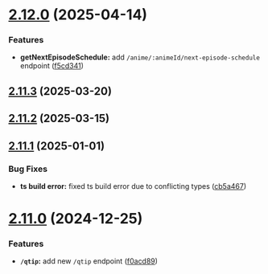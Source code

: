 # [2.12.0](https://github.com/ghoshRitesh12/aniwatch-api/compare/v2.11.3...v2.12.0) (2025-04-14)


### Features

* **getNextEpisodeSchedule:** add `/anime/:animeId/next-episode-schedule` endpoint ([f5cd341](https://github.com/ghoshRitesh12/aniwatch-api/commit/f5cd3415d8134da1ab1e3b3f8f9be6b5212aa353))



## [2.11.3](https://github.com/ghoshRitesh12/aniwatch-api/compare/v2.11.2...v2.11.3) (2025-03-20)



## [2.11.2](https://github.com/ghoshRitesh12/aniwatch-api/compare/v2.11.1...v2.11.2) (2025-03-15)



## [2.11.1](https://github.com/ghoshRitesh12/aniwatch-api/compare/v2.11.0...v2.11.1) (2025-01-01)


### Bug Fixes

* **ts build error:** fixed ts build error due to conflicting types ([cb5a467](https://github.com/ghoshRitesh12/aniwatch-api/commit/cb5a4672a8c3b0729bbb4522a3af252f7b336b97))



# [2.11.0](https://github.com/ghoshRitesh12/aniwatch-api/compare/v2.10.0...v2.11.0) (2024-12-25)


### Features

* **`/qtip`:** add new `/qtip` endpoint ([f0acd89](https://github.com/ghoshRitesh12/aniwatch-api/commit/f0acd89d87e5e62c12e20a95225ca9261fefe411))



